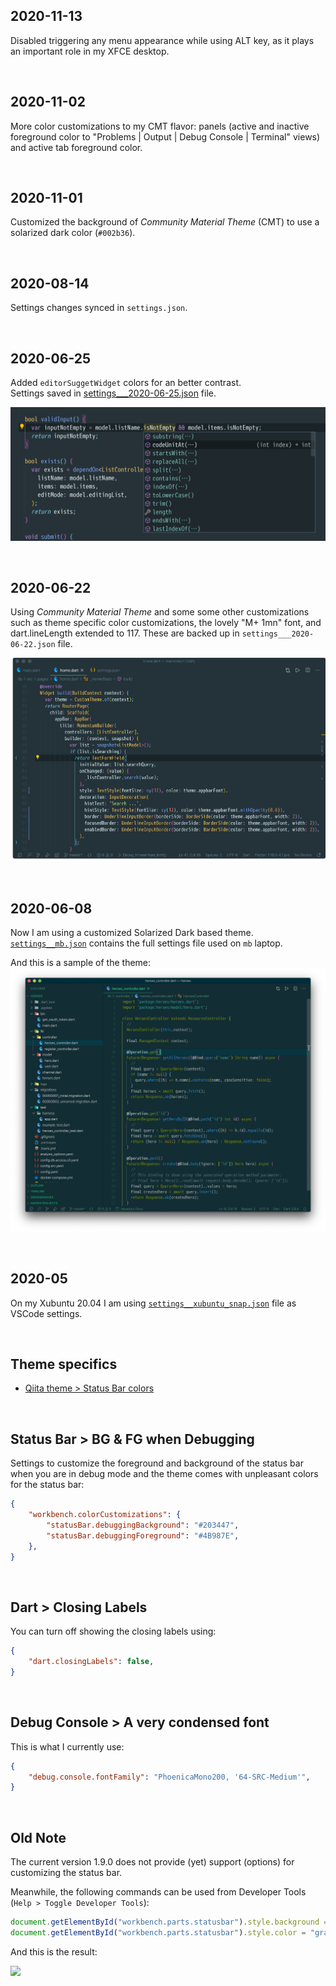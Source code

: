 
## 2020-11-13

Disabled triggering any menu appearance while using ALT key, as it plays an important role in my XFCE desktop.

<br/>

## 2020-11-02

More color customizations to my CMT flavor: panels (active and inactive foreground color to "Problems | Output | Debug Console | Terminal" views) and active tab foreground color.

<br/>

## 2020-11-01

Customized the background of _Community Material Theme_ (CMT) to use a solarized dark color (`#002b36`).

<br/>

## 2020-08-14

Settings changes synced in `settings.json`.

<br/>

## 2020-06-25


Added `editorSuggetWidget` colors for an better contrast.<br/>
Settings saved in [settings___2020-06-25.json](./settings___2020-06-25.json) file.

![sample](./images/2020-06-25_editorSuggestWidget_colors.png)



<br/>

## 2020-06-22

Using _Community Material Theme_ and some some other customizations such as theme specific color customizations, the lovely "M+ 1mn" font, and dart.lineLength extended to 117. These are backed up in `settings___2020-06-22.json` file.

![Sample screenshot](./images/2020-06-22_23h55m.png)



<br/>

## 2020-06-08

Now I am using a customized Solarized Dark based theme.<br/>
[`settings__mb.json`](./settings__mb.json) contains the full settings file used on `mb` laptop.

And this is a sample of the theme:
![my custom Solarized Dark](./images/my_custom_solarized_dark.png)


<br/>

## 2020-05

On my Xubuntu 20.04 I am using [`settings__xubuntu_snap.json`](./settings__xubuntu_snap.json) file as VSCode settings.


<br/>

## Theme specifics

- [Qiita theme > Status Bar colors](qiita_theme.md)

<br/>

## Status Bar > BG & FG when Debugging

Settings to customize the foreground and background of the status bar when you are in debug mode and the theme comes with unpleasant colors for the status bar:

```json
{
    "workbench.colorCustomizations": {
        "statusBar.debuggingBackground": "#203447",
        "statusBar.debuggingForeground": "#4B987E",
    },
}
```



<br/>

## Dart > Closing Labels

You can turn off showing the closing labels using:
```json
{
    "dart.closingLabels": false,
}
```



<br/>

## Debug Console > A very condensed font

This is what I currently use:
```json
{
    "debug.console.fontFamily": "PhoenicaMono200, '64-SRC-Medium'",
}
```



<br/>

## Old Note

The current version 1.9.0 does not provide (yet) support (options) for customizing the status bar.

Meanwhile, the following commands can be used from Developer Tools (`Help > Toggle Developer Tools`):
```javascript
document.getElementById("workbench.parts.statusbar").style.background = "#333"
document.getElementById("workbench.parts.statusbar").style.color = "gray"
```
And this is the result:

![](https://github.com/visvadw/design-assets/raw/master/vscode/images/statusbar-custom-dark-1.png)

